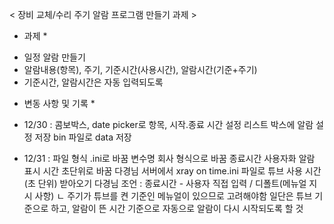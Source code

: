 
< 장비 교체/수리 주기 알람 프로그램 만들기 과제 >

* 과제 *
- 일정 알람 만들기
- 알람내용(항목), 주기, 기준시간(사용시간), 알람시간(기준+주기)
- 기준시간, 알람시간은 자동 입력되도록

* 변동 사항 및 기록 *

- 12/30
  : 콤보박스, date picker로 항목, 시작.종료 시간 설정
    리스트 박스에 알람 설정 저장
    bin 파일로 data 저장

- 12/31
    : 파일 형식 .ini로 바꿈
      변수명 회사 형식으로 바꿈
      종료시간 사용자화
      알람 표시
      시간 초단위로 바꿈
      다경님 서버에서 xray on time.ini 파일로 튜브 사용 시간(초 단위) 받아오기
    다경님 조언
     : 종료시간 - 사용자 직접 입력 / 디폴트(메뉴얼 지시 사항)
        ㄴ 주기가 튜브를 켠 기준인 메뉴얼이 있으므로 고려해야함
       일단은 튜브 기준으로 하고, 알람이 뜬 시간 기준으로 자동으로 알람이 다시 시작되도록 할 것
